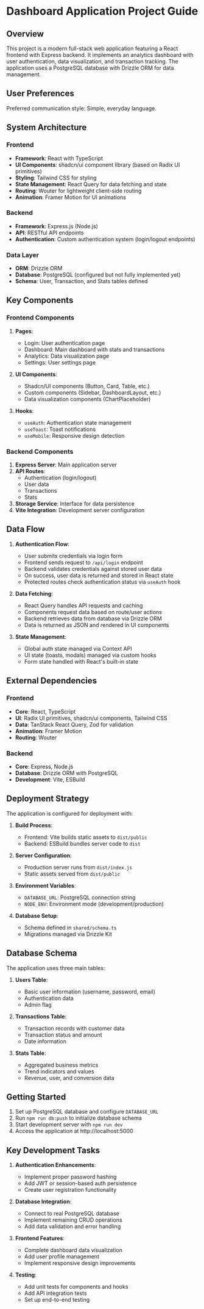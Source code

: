 # Dashboard Application Project Guide

## Overview

This project is a modern full-stack web application featuring a React frontend with Express backend. It implements an analytics dashboard with user authentication, data visualization, and transaction tracking. The application uses a PostgreSQL database with Drizzle ORM for data management.

## User Preferences

Preferred communication style: Simple, everyday language.

## System Architecture

### Frontend
- **Framework**: React with TypeScript
- **UI Components**: shadcn/ui component library (based on Radix UI primitives)
- **Styling**: Tailwind CSS for styling
- **State Management**: React Query for data fetching and state
- **Routing**: Wouter for lightweight client-side routing
- **Animation**: Framer Motion for UI animations

### Backend
- **Framework**: Express.js (Node.js)
- **API**: RESTful API endpoints
- **Authentication**: Custom authentication system (login/logout endpoints)

### Data Layer
- **ORM**: Drizzle ORM
- **Database**: PostgreSQL (configured but not fully implemented yet)
- **Schema**: User, Transaction, and Stats tables defined

## Key Components

### Frontend Components
1. **Pages**:
   - Login: User authentication page
   - Dashboard: Main dashboard with stats and transactions
   - Analytics: Data visualization page
   - Settings: User settings page

2. **UI Components**:
   - Shadcn/UI components (Button, Card, Table, etc.)
   - Custom components (Sidebar, DashboardLayout, etc.)
   - Data visualization components (ChartPlaceholder)

3. **Hooks**:
   - `useAuth`: Authentication state management
   - `useToast`: Toast notifications
   - `useMobile`: Responsive design detection

### Backend Components
1. **Express Server**: Main application server
2. **API Routes**: 
   - Authentication (login/logout)
   - User data
   - Transactions
   - Stats
3. **Storage Service**: Interface for data persistence
4. **Vite Integration**: Development server configuration

## Data Flow

1. **Authentication Flow**:
   - User submits credentials via login form
   - Frontend sends request to `/api/login` endpoint
   - Backend validates credentials against stored user data
   - On success, user data is returned and stored in React state
   - Protected routes check authentication status via `useAuth` hook

2. **Data Fetching**:
   - React Query handles API requests and caching
   - Components request data based on route/user actions
   - Backend retrieves data from database via Drizzle ORM
   - Data is returned as JSON and rendered in UI components

3. **State Management**:
   - Global auth state managed via Context API
   - UI state (toasts, modals) managed via custom hooks
   - Form state handled with React's built-in state

## External Dependencies

### Frontend
- **Core**: React, TypeScript
- **UI**: Radix UI primitives, shadcn/ui components, Tailwind CSS
- **Data**: TanStack React Query, Zod for validation
- **Animation**: Framer Motion
- **Routing**: Wouter

### Backend
- **Core**: Express, Node.js
- **Database**: Drizzle ORM with PostgreSQL
- **Development**: Vite, ESBuild

## Deployment Strategy

The application is configured for deployment with:

1. **Build Process**:
   - Frontend: Vite builds static assets to `dist/public`
   - Backend: ESBuild bundles server code to `dist`

2. **Server Configuration**:
   - Production server runs from `dist/index.js`
   - Static assets served from `dist/public`

3. **Environment Variables**:
   - `DATABASE_URL`: PostgreSQL connection string
   - `NODE_ENV`: Environment mode (development/production)

4. **Database Setup**:
   - Schema defined in `shared/schema.ts`
   - Migrations managed via Drizzle Kit

## Database Schema

The application uses three main tables:

1. **Users Table**:
   - Basic user information (username, password, email)
   - Authentication data
   - Admin flag

2. **Transactions Table**:
   - Transaction records with customer data
   - Transaction status and amount
   - Date information

3. **Stats Table**:
   - Aggregated business metrics
   - Trend indicators and values
   - Revenue, user, and conversion data

## Getting Started

1. Set up PostgreSQL database and configure `DATABASE_URL`
2. Run `npm run db:push` to initialize database schema
3. Start development server with `npm run dev`
4. Access the application at http://localhost:5000

## Key Development Tasks

1. **Authentication Enhancements**:
   - Implement proper password hashing
   - Add JWT or session-based auth persistence
   - Create user registration functionality

2. **Database Integration**:
   - Connect to real PostgreSQL database
   - Implement remaining CRUD operations
   - Add data validation and error handling

3. **Frontend Features**:
   - Complete dashboard data visualization
   - Add user profile management
   - Implement responsive design improvements

4. **Testing**:
   - Add unit tests for components and hooks
   - Add API integration tests
   - Set up end-to-end testing
